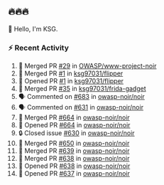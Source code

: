## 🔥🔥🔥
👋 Hello, I'm KSG.  

### ⚡ Recent Activity
<!--START_SECTION:activity-->
1. 🎉 Merged PR [#29](https://github.com/OWASP/www-project-noir/pull/29) in [OWASP/www-project-noir](https://github.com/OWASP/www-project-noir)
2. 🎉 Merged PR [#1](https://github.com/ksg97031/flipper/pull/1) in [ksg97031/flipper](https://github.com/ksg97031/flipper)
3. 💪 Opened PR [#1](https://github.com/ksg97031/flipper/pull/1) in [ksg97031/flipper](https://github.com/ksg97031/flipper)
4. 🎉 Merged PR [#35](https://github.com/ksg97031/frida-gadget/pull/35) in [ksg97031/frida-gadget](https://github.com/ksg97031/frida-gadget)
5. 🗣 Commented on [#683](https://github.com/owasp-noir/noir/issues/683#issuecomment-3240840791) in [owasp-noir/noir](https://github.com/owasp-noir/noir)
6. 🗣 Commented on [#631](https://github.com/owasp-noir/noir/issues/631#issuecomment-3184871801) in [owasp-noir/noir](https://github.com/owasp-noir/noir)
7. 🎉 Merged PR [#664](https://github.com/owasp-noir/noir/pull/664) in [owasp-noir/noir](https://github.com/owasp-noir/noir)
8. 💪 Opened PR [#664](https://github.com/owasp-noir/noir/pull/664) in [owasp-noir/noir](https://github.com/owasp-noir/noir)
9. 🔒 Closed issue [#630](https://github.com/owasp-noir/noir/issues/630) in [owasp-noir/noir](https://github.com/owasp-noir/noir)
10. 🎉 Merged PR [#650](https://github.com/owasp-noir/noir/pull/650) in [owasp-noir/noir](https://github.com/owasp-noir/noir)
11. 🎉 Merged PR [#639](https://github.com/owasp-noir/noir/pull/639) in [owasp-noir/noir](https://github.com/owasp-noir/noir)
12. 🎉 Merged PR [#638](https://github.com/owasp-noir/noir/pull/638) in [owasp-noir/noir](https://github.com/owasp-noir/noir)
13. 💪 Opened PR [#638](https://github.com/owasp-noir/noir/pull/638) in [owasp-noir/noir](https://github.com/owasp-noir/noir)
14. 💪 Opened PR [#637](https://github.com/owasp-noir/noir/pull/637) in [owasp-noir/noir](https://github.com/owasp-noir/noir)
<!--END_SECTION:activity-->
